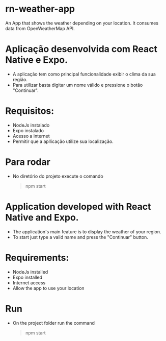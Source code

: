 # rn-weather-app
An App that shows the weather depending on your location. It consumes data from OpenWeatherMap API.

# Aplicação desenvolvida com React Native e Expo.

-  A aplicação tem como principal funcionalidade exibir o clima da sua região.
-  Para utilizar basta digitar um nome válido e pressione o botão "Continuar".

# Requisitos:

- NodeJs instalado
- Expo instalado
- Acesso a internet
- Permitir que a apllicação utilize sua localização.

# Para rodar

- No diretório do projeto execute o comando
  > npm start 

# Application developed with React Native and Expo.

-  The application's main feature is to display the weather of your region.
-  To start just type a valid name and press the "Continuar" button.

# Requirements:

- NodeJs installed
- Expo installed
- Internet access
- Allow the app to use your location

# Run

- On the project folder run the command
  > npm start 
